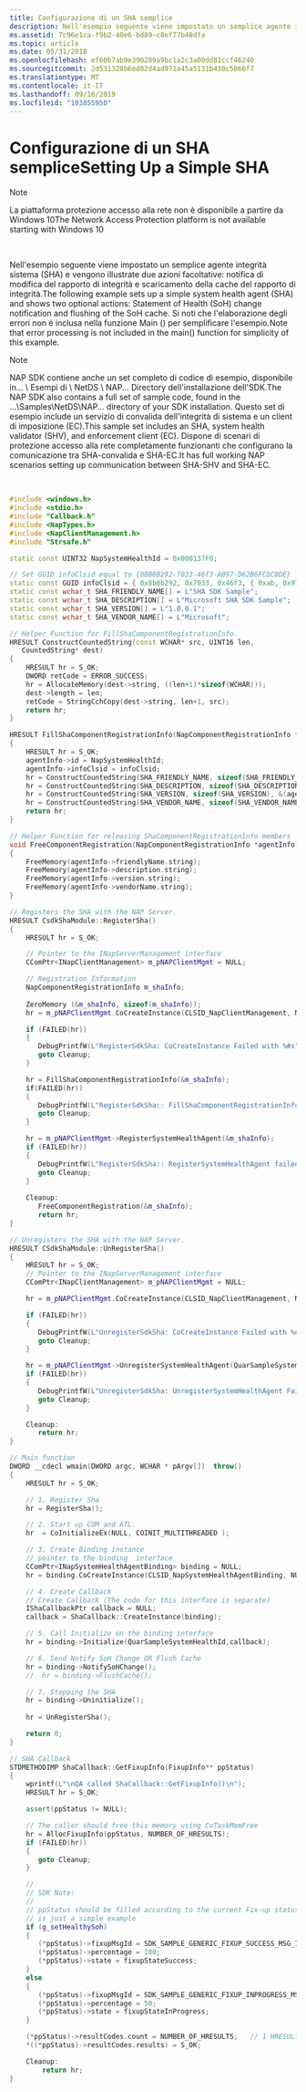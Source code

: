 ```yaml
---
title: Configurazione di un SHA semplice
description: Nell'esempio seguente viene impostato un semplice agente integrità sistema (SHA) e vengono illustrate due azioni facoltative per la notifica di modifica del rapporto di integrità e lo scaricamento della cache del rapporto di integrità.
ms.assetid: 7c96e1ca-f9b2-40e6-bd89-c8ef77b48dfa
ms.topic: article
ms.date: 05/31/2018
ms.openlocfilehash: ef60b7ab9e390289a9bc1a2c3a00dd81ccf46240
ms.sourcegitcommit: 2d531328b6ed82d4ad971a45a5131b430c5866f7
ms.translationtype: MT
ms.contentlocale: it-IT
ms.lasthandoff: 09/16/2019
ms.locfileid: "103855950"
---
```

# <a name="setting-up-a-simple-sha"></a><span data-ttu-id="0b395-103">Configurazione di un SHA semplice</span><span class="sxs-lookup"><span data-stu-id="0b395-103">Setting Up a Simple SHA</span></span>

> [!Note]  
> <span data-ttu-id="0b395-104">La piattaforma protezione accesso alla rete non è disponibile a partire da Windows 10</span><span class="sxs-lookup"><span data-stu-id="0b395-104">The Network Access Protection platform is not available starting with Windows 10</span></span>

 

<span data-ttu-id="0b395-105">Nell'esempio seguente viene impostato un semplice agente integrità sistema (SHA) e vengono illustrate due azioni facoltative: notifica di modifica del rapporto di integrità e scaricamento della cache del rapporto di integrità.</span><span class="sxs-lookup"><span data-stu-id="0b395-105">The following example sets up a simple system health agent (SHA) and shows two optional actions: Statement of Health (SoH) change notification and flushing of the SoH cache.</span></span> <span data-ttu-id="0b395-106">Si noti che l'elaborazione degli errori non è inclusa nella funzione Main () per semplificare l'esempio.</span><span class="sxs-lookup"><span data-stu-id="0b395-106">Note that error processing is not included in the main() function for simplicity of this example.</span></span>

> [!Note]  
> <span data-ttu-id="0b395-107">NAP SDK contiene anche un set completo di codice di esempio, disponibile in... \\ Esempi di \\ NetDS \\ NAP... Directory dell'installazione dell'SDK.</span><span class="sxs-lookup"><span data-stu-id="0b395-107">The NAP SDK also contains a full set of sample code, found in the ...\\Samples\\NetDS\\NAP... directory of your SDK installation.</span></span> <span data-ttu-id="0b395-108">Questo set di esempio include un servizio di convalida dell'integrità di sistema e un client di imposizione (EC).</span><span class="sxs-lookup"><span data-stu-id="0b395-108">This sample set includes an SHA, system health validator (SHV), and enforcement client (EC).</span></span> <span data-ttu-id="0b395-109">Dispone di scenari di protezione accesso alla rete completamente funzionanti che configurano la comunicazione tra SHA-convalida e SHA-EC.</span><span class="sxs-lookup"><span data-stu-id="0b395-109">It has full working NAP scenarios setting up communication between SHA-SHV and SHA-EC.</span></span>

 


```C++
#include <windows.h>
#include <stdio.h>
#include "Callback.h"
#include <NapTypes.h>
#include <NapClientManagement.h>
#include "Strsafe.h"

static const UINT32 NapSystemHealthId = 0x000137F0;

// Set GUID infoClsid equal to {08B8B292-7033-46f3-AB97-D62B6FCDC0DE}
static const GUID infoClsid = { 0x8b8b292, 0x7033, 0x46f3, { 0xab, 0x97, 0xd6, 0x2b, 0x6f, 0xcd, 0xc0, 0xde } };
static const wchar_t SHA_FRIENDLY_NAME[] = L"SHA SDK Sample";
static const wchar_t SHA_DESCRIPTION[] = L"Microsoft SHA SDK Sample";
static const wchar_t SHA_VERSION[] = L"1.0.0.1";
static const wchar_t SHA_VENDOR_NAME[] = L"Microsoft";

// Helper Function for FillShaComponentRegistrationInfo.
HRESULT ConstructCountedString(const WCHAR* src, UINT16 len,
   CountedString* dest)
{
    HRESULT hr = S_OK;
    DWORD retCode = ERROR_SUCCESS;
    hr = AllocateMemory(dest->string, ((len+1)*sizeof(WCHAR)));
    dest->length = len;
    retCode = StringCchCopy(dest->string, len+1, src);
    return hr;
}

HRESULT FillShaComponentRegistrationInfo(NapComponentRegistrationInfo *agentInfo)
{
    HRESULT hr = S_OK;
    agentInfo->id = NapSystemHealthId;
    agentInfo->infoClsid = infoClsid;
    hr = ConstructCountedString(SHA_FRIENDLY_NAME, sizeof(SHA_FRIENDLY_NAME), &(agentInfo->friendlyName));
    hr = ConstructCountedString(SHA_DESCRIPTION, sizeof(SHA_DESCRIPTION), &(agentInfo->description));
    hr = ConstructCountedString(SHA_VERSION, sizeof(SHA_VERSION), &(agentInfo->version));
    hr = ConstructCountedString(SHA_VENDOR_NAME, sizeof(SHA_VENDOR_NAME), &(agentInfo->vendorName));
    return hr;
}

// Helper Function for releasing ShaComponentRegistrationInfo members
void FreeComponentRegistration(NapComponentRegistrationInfo *agentInfo)
{
    FreeMemory(agentInfo->friendlyName.string);
    FreeMemory(agentInfo->description.string);
    FreeMemory(agentInfo->version.string);
    FreeMemory(agentInfo->vendorName.string);
}

// Registers the SHA with the NAP Server.
HRESULT CsdkShaModule::RegisterSha()
{
    HRESULT hr = S_OK;

    // Pointer to the INapServerManagement interface
    CComPtr<INapClientManagement> m_pNAPClientMgmt = NULL;

    // Registration Information
    NapComponentRegistrationInfo m_shaInfo;
    
    ZeroMemory (&m_shaInfo, sizeof(m_shaInfo));
    hr = m_pNAPClientMgmt.CoCreateInstance(CLSID_NapClientManagement, NULL, CLSCTX_INPROC_SERVER);

    if (FAILED(hr))
    {
       DebugPrintfW(L"RegisterSdkSha: CoCreateInstance Failed with %#x",hr);
       goto Cleanup;
    }

    hr = FillShaComponentRegistrationInfo(&m_shaInfo);
    if(FAILED(hr))
    {
       DebugPrintfW(L"RegisterSdkSha:: FillShaComponentRegistrationInfo Failed with %#x",hr);
       goto Cleanup;
    }

    hr = m_pNAPClientMgmt->RegisterSystemHealthAgent(&m_shaInfo);
    if (FAILED(hr))
    {
       DebugPrintfW(L"RegisterSdkSha:: RegisterSystemHealthAgent failed %#x", hr);
       goto Cleanup;
    }
 
    Cleanup:
       FreeComponentRegistration(&m_shaInfo);
       return hr;
}

// Unregisters the SHA with the NAP Server.
HRESULT CSdkShaModule::UnRegisterSha()
{
    HRESULT hr = S_OK;
    // Pointer to the INapServerManagement interface
    CComPtr<INapClientManagement> m_pNAPClientMgmt = NULL;

    hr = m_pNAPClientMgmt.CoCreateInstance(CLSID_NapClientManagement, NULL, CLSCTX_INPROC_SERVER);

    if (FAILED(hr))
    {
       DebugPrintfW(L"UnregisterSdkSha: CoCreateInstance Failed with %#x",hr);
       goto Cleanup;
    }

    hr = m_pNAPClientMgmt->UnregisterSystemHealthAgent(QuarSampleSystemHealthId);
    if (FAILED(hr))
    {
       DebugPrintfW(L"UnregisterSdkSha: UnregisterSystemHealthAgent Failed with %#x",hr);
       goto Cleanup;
    }

    Cleanup:
       return hr;
}

// Main function
DWORD __cdecl wmain(DWORD argc, WCHAR * pArgv[])  throw()
{
    HRESULT hr = S_OK;

    // 1. Register Sha
    hr = RegisterSha();

    // 2. Start up COM and ATL.
    hr  = CoInitializeEx(NULL, COINIT_MULTITHREADED );

    // 3. Create Binding instance
    // pointer to the binding  interface
    CComPtr<INapSystemHealthAgentBinding> binding = NULL;
    hr = binding.CoCreateInstance(CLSID_NapSystemHealthAgentBinding, NULL, CLSCTX_INPROC_SERVER);

    // 4. Create Callback
    // Create Callback (The code for this interface is separate)
    IShaCallbackPtr callback = NULL;
    callback = ShaCallback::CreateInstance(binding);

    // 5. Call Initialize on the binding interface
    hr = binding->Initialize(QuarSampleSystemHealthId,callback);

    // 6. Send Notify SoH Change OR Flush Cache
    hr = binding->NotifySoHChange();
    //  hr = binding->FlushCache();

    // 7. Stopping the SHA
    hr = binding->Uninitialize();
    
    hr = UnRegisterSha();

    return 0;
}

// SHA Callback 
STDMETHODIMP ShaCallback::GetFixupInfo(FixupInfo** ppStatus)
{
    wprintf(L"\nQA called ShaCallback::GetFixupInfo()\n");
    HRESULT hr = S_OK;

    assert(ppStatus != NULL);

    // The caller should free this memory using CoTaskMemFree
    hr = AllocFixupInfo(ppStatus, NUMBER_OF_HRESULTS);
    if (FAILED(hr))
    {
       goto Cleanup;
    }

    //
    // SDK Note:
    //
    // ppStatus should be filled according to the current Fix-up status. This 
    // is just a simple example
    if (g_setHealthySoh)
    {
       (*ppStatus)->fixupMsgId = SDK_SAMPLE_GENERIC_FIXUP_SUCCESS_MSG_ID;
       (*ppStatus)->percentage = 100;
       (*ppStatus)->state = fixupStateSuccess;
    }
    else
    {
       (*ppStatus)->fixupMsgId = SDK_SAMPLE_GENERIC_FIXUP_INPROGRESS_MSG_ID;
       (*ppStatus)->percentage = 50;
       (*ppStatus)->state = fixupStateInProgress;
    }

    (*ppStatus)->resultCodes.count = NUMBER_OF_HRESULTS;   // 1 HRESULT
    *((*ppStatus)->resultCodes.results) = S_OK;

    Cleanup:
        return hr;
}

```



 

 




